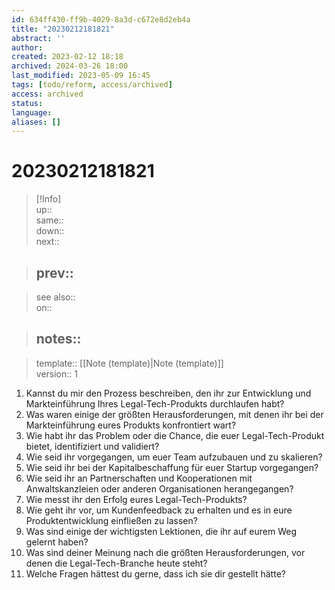 ```yaml
---
id: 634ff430-ff9b-4029-8a3d-c672e8d2eb4a
title: "20230212181821"
abstract: ''
author: 
created: 2023-02-12 18:18
archived: 2024-03-26 18:00
last_modified: 2023-05-09 16:45
tags: [todo/reform, access/archived]
access: archived
status: 
language: 
aliases: []
---
```


# 20230212181821

> [!Info]  
> up::  
> same::  
> down::  
> next::  
>

> prev::
> ---  

>
> see also::  
> on::  
>

> notes::
> ---

>
> template:: [[Note (template)|Note (template)]]  
> version:: 1

1. Kannst du mir den Prozess beschreiben, den ihr zur Entwicklung und Markteinführung Ihres Legal-Tech-Produkts durchlaufen habt?
2. Was waren einige der größten Herausforderungen, mit denen ihr bei der Markteinführung eures Produkts konfrontiert wart?
3. Wie habt ihr das Problem oder die Chance, die euer Legal-Tech-Produkt bietet, identifiziert und validiert?
4. Wie seid ihr vorgegangen, um euer Team aufzubauen und zu skalieren?
5. Wie seid ihr bei der Kapitalbeschaffung für euer Startup vorgegangen?
6. Wie seid ihr an Partnerschaften und Kooperationen mit Anwaltskanzleien oder anderen Organisationen herangegangen?
7. Wie messt ihr den Erfolg eures Legal-Tech-Produkts?
8. Wie geht ihr vor, um Kundenfeedback zu erhalten und es in eure Produktentwicklung einfließen zu lassen?
9. Was sind einige der wichtigsten Lektionen, die ihr auf eurem Weg gelernt haben?
10. Was sind deiner Meinung nach die größten Herausforderungen, vor denen die Legal-Tech-Branche heute steht?
11. Welche Fragen hättest du gerne, dass ich sie dir gestellt hätte?

